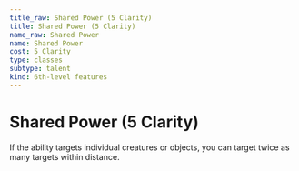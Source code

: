 ```yaml
---
title_raw: Shared Power (5 Clarity)
title: Shared Power (5 Clarity)
name_raw: Shared Power
name: Shared Power
cost: 5 Clarity
type: classes
subtype: talent
kind: 6th-level features
---
```


# Shared Power (5 Clarity)

If the ability targets individual creatures or objects, you can target twice as many targets within distance.
